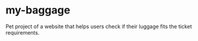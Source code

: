 # my-baggage
Pet project of a website that helps users check if their luggage fits the ticket requirements.
